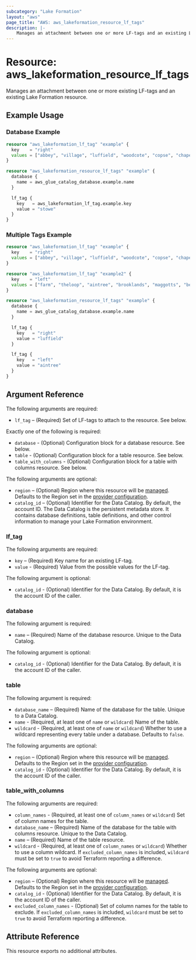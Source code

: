 ```yaml
---
subcategory: "Lake Formation"
layout: "aws"
page_title: "AWS: aws_lakeformation_resource_lf_tags"
description: |-
    Manages an attachment between one or more LF-tags and an existing Lake Formation resource.
---
```


# Resource: aws_lakeformation_resource_lf_tags

Manages an attachment between one or more existing LF-tags and an existing Lake Formation resource.

## Example Usage

### Database Example

```terraform
resource "aws_lakeformation_lf_tag" "example" {
  key    = "right"
  values = ["abbey", "village", "luffield", "woodcote", "copse", "chapel", "stowe", "club"]
}

resource "aws_lakeformation_resource_lf_tags" "example" {
  database {
    name = aws_glue_catalog_database.example.name
  }

  lf_tag {
    key   = aws_lakeformation_lf_tag.example.key
    value = "stowe"
  }
}
```

### Multiple Tags Example

```terraform
resource "aws_lakeformation_lf_tag" "example" {
  key    = "right"
  values = ["abbey", "village", "luffield", "woodcote", "copse", "chapel", "stowe", "club"]
}

resource "aws_lakeformation_lf_tag" "example2" {
  key    = "left"
  values = ["farm", "theloop", "aintree", "brooklands", "maggotts", "becketts", "vale"]
}

resource "aws_lakeformation_resource_lf_tags" "example" {
  database {
    name = aws_glue_catalog_database.example.name
  }

  lf_tag {
    key   = "right"
    value = "luffield"
  }

  lf_tag {
    key   = "left"
    value = "aintree"
  }
}
```

## Argument Reference

The following arguments are required:

* `lf_tag` – (Required) Set of LF-tags to attach to the resource. See below.

Exactly one of the following is required:

* `database` - (Optional) Configuration block for a database resource. See below.
* `table` - (Optional) Configuration block for a table resource. See below.
* `table_with_columns` - (Optional) Configuration block for a table with columns resource. See below.

The following arguments are optional:

* `region` – (Optional) Region where this resource will be [managed](https://docs.aws.amazon.com/general/latest/gr/rande.html#regional-endpoints). Defaults to the Region set in the [provider configuration](https://registry.terraform.io/providers/hashicorp/aws/latest/docs#aws-configuration-reference).
* `catalog_id` – (Optional) Identifier for the Data Catalog. By default, the account ID. The Data Catalog is the persistent metadata store. It contains database definitions, table definitions, and other control information to manage your Lake Formation environment.

### lf_tag

The following arguments are required:

* `key` – (Required) Key name for an existing LF-tag.
* `value` - (Required) Value from the possible values for the LF-tag.

The following argument is optional:

* `catalog_id` - (Optional) Identifier for the Data Catalog. By default, it is the account ID of the caller.

### database

The following argument is required:

* `name` – (Required) Name of the database resource. Unique to the Data Catalog.

The following argument is optional:

* `catalog_id` - (Optional) Identifier for the Data Catalog. By default, it is the account ID of the caller.

### table

The following argument is required:

* `database_name` – (Required) Name of the database for the table. Unique to a Data Catalog.
* `name` - (Required, at least one of `name` or `wildcard`) Name of the table.
* `wildcard` - (Required, at least one of `name` or `wildcard`) Whether to use a wildcard representing every table under a database. Defaults to `false`.

The following arguments are optional:

* `region` – (Optional) Region where this resource will be [managed](https://docs.aws.amazon.com/general/latest/gr/rande.html#regional-endpoints). Defaults to the Region set in the [provider configuration](https://registry.terraform.io/providers/hashicorp/aws/latest/docs#aws-configuration-reference).
* `catalog_id` - (Optional) Identifier for the Data Catalog. By default, it is the account ID of the caller.

### table_with_columns

The following arguments are required:

* `column_names` - (Required, at least one of `column_names` or `wildcard`) Set of column names for the table.
* `database_name` – (Required) Name of the database for the table with columns resource. Unique to the Data Catalog.
* `name` – (Required) Name of the table resource.
* `wildcard` - (Required, at least one of `column_names` or `wildcard`) Whether to use a column wildcard. If `excluded_column_names` is included, `wildcard` must be set to `true` to avoid Terraform reporting a difference.

The following arguments are optional:

* `region` – (Optional) Region where this resource will be [managed](https://docs.aws.amazon.com/general/latest/gr/rande.html#regional-endpoints). Defaults to the Region set in the [provider configuration](https://registry.terraform.io/providers/hashicorp/aws/latest/docs#aws-configuration-reference).
* `catalog_id` - (Optional) Identifier for the Data Catalog. By default, it is the account ID of the caller.
* `excluded_column_names` - (Optional) Set of column names for the table to exclude. If `excluded_column_names` is included, `wildcard` must be set to `true` to avoid Terraform reporting a difference.

## Attribute Reference

This resource exports no additional attributes.
